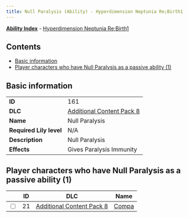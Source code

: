 ```yaml
---
title: Null Paralysis (Ability) - Hyperdimension Neptunia Re;Birth1
---
```


[**Ability Index**](/neptunia/rb1/ability/index.html) - [Hyperdimension Neptunia Re;Birth1](/neptunia/rb1)

## Contents

- [Basic information](#basic-information)
- [Player characters who have Null Paralysis as a passive ability (1)](#player-characters-who-have-null-paralysis-as-a-passive-ability-1)

## Basic information

|   |   |
| -- | -- |
| **ID** | 161 |
| **DLC** | [Additional Content Pack 8](/neptunia/rb1/dlc/17-pack8.html) |
| **Name** | Null Paralysis |
| **Required Lily level** | N/A |
| **Description** | Null Paralysis |
| **Effects** | Gives Paralysis Immunity |


## Player characters who have Null Paralysis as a passive ability (1)

|    | ID | DLC | Name |
| -- | -- | --- | ---- |
| <input type="checkbox" id="rb1-player-17-21" class="trackbox" /> | 21 | [Additional Content Pack 8](/neptunia/rb1/dlc/17-pack8.html) | [Compa](/neptunia/rb1/player/17-21-compa.html) |
